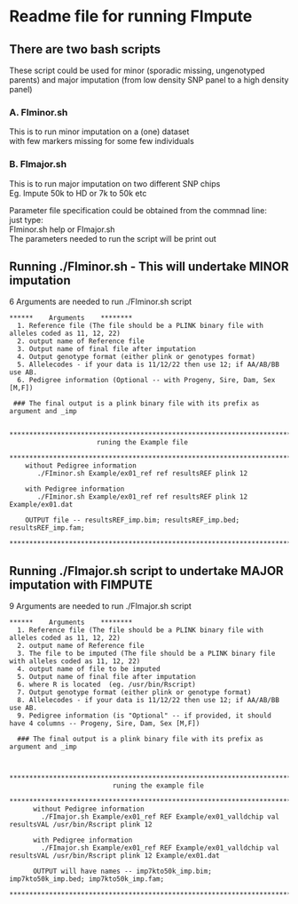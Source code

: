 # Readme file for running FImpute  

## There are two bash scripts  
These script could be used for minor (sporadic missing, ungenotyped parents) and major imputation (from low density SNP panel to a high density panel)  

### A. FIminor.sh  
  This is to run minor imputation on a (one) dataset  
  with few markers missing for some few individuals  

### B. FImajor.sh  
  This is to run major imputation on two different SNP chips  
  Eg. Impute 50k to HD or 7k to 50k etc  

Parameter file specification could be obtained from the commnad line:  
just type:  
FIminor.sh help or FImajor.sh  
The parameters needed to run the script will be print out  

## Running ./FIminor.sh - This will undertake MINOR imputation  
6 Arguments are needed to run ./FIminor.sh script  

    ******    Arguments    ********  
      1. Reference file (The file should be a PLINK binary file with alleles coded as 11, 12, 22)  
      2. output name of Reference file  
      3. Output name of final file after imputation  
      4. Output genotype format (either plink or genotypes format)  
      5. Allelecodes - if your data is 11/12/22 then use 12; if AA/AB/BB use AB.  
      6. Pedigree information (Optional -- with Progeny, Sire, Dam, Sex [M,F])  

     ### The final output is a plink binary file with its prefix as argument and _imp   

      ************************************************************************************  
                          runing the Example file  
      ************************************************************************************  
        without Pedigree information  
           ./FIminor.sh Example/ex01_ref ref resultsREF plink 12  
        
        with Pedigree information  
           ./FIminor.sh Example/ex01_ref ref resultsREF plink 12 Example/ex01.dat    
          
        OUTPUT file -- resultsREF_imp.bim; resultsREF_imp.bed; resultsREF_imp.fam;  
      *************************************************************************************  

## Running ./FImajor.sh script to undertake MAJOR imputation with FIMPUTE  
9 Arguments are needed to run ./FImajor.sh script  

    ******    Arguments    ********  
      1. Reference file (The file should be a PLINK binary file with alleles coded as 11, 12, 22)  
      2. output name of Reference file  
      3. The file to be imputed (The file should be a PLINK binary file with alleles coded as 11, 12, 22)  
      4. output name of file to be imputed  
      5. Output name of final file after imputation  
      6. where R is located  (eg. /usr/bin/Rscript)
      7. Output genotype format (either plink or genotype format)  
      8. Allelecodes - if your data is 11/12/22 then use 12; if AA/AB/BB use AB.  
      9. Pedigree information (is "Optional" -- if provided, it should have 4 columns -- Progeny, Sire, Dam, Sex [M,F])  
      
      ### The final output is a plink binary file with its prefix as argument and _imp  


        **********************************************************************************  
                              runing the example file  
        **********************************************************************************  
          without Pedigree information  
            ./FImajor.sh Example/ex01_ref REF Example/ex01_valldchip val resultsVAL /usr/bin/Rscript plink 12  
            
          with Pedigree information   
            ./FImajor.sh Example/ex01_ref REF Example/ex01_valldchip val resultsVAL /usr/bin/Rscript plink 12 Example/ex01.dat  
            
          OUTPUT will have names -- imp7kto50k_imp.bim; imp7kto50k_imp.bed; imp7kto50k_imp.fam;  
        **************************************************************************************************
